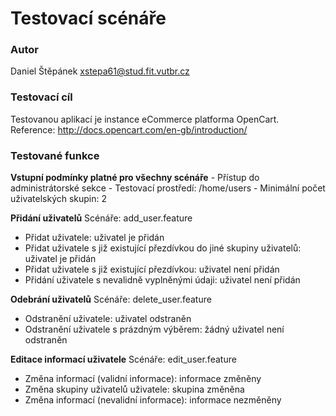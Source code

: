 # Testovací scénáře

### Autor
  Daniel Štěpánek
  xstepa61@stud.fit.vutbr.cz

### Testovací cíl
  Testovanou aplikací je instance eCommerce platforma OpenCart.
  Reference: http://docs.opencart.com/en-gb/introduction/  

### Testované funkce
**Vstupní podmínky platné pro všechny scénáře**
	- Přístup do administrátorské sekce
	- Testovací prostředí: /home/users
	- Minimální počet uživatelských skupin: 2

**Přidání uživatelů**
  Scénáře: add_user.feature
  - Přidat uživatele: uživatel je přidán
  - Přidat uživatele s již existující přezdívkou do jiné skupiny uživatelů: uživatel je přidán
  - Přidat uživatele s již existující přezdívkou: uživatel není přidán
  - Přidání uživatele s nevalidně vyplněnými údaji: uživatel není přidán

**Odebrání uživatelů**
  Scénáře: delete_user.feature
  - Odstranění uživatele: uživatel odstraněn
  - Odstranění uživatele s prázdným výběrem: žádný uživatel není odstraněn

**Editace informací uživatele**
  Scénáře: edit_user.feature
  - Změna informací (validní informace): informace změněny
  - Změna skupiny uživatelů uživatele: skupina změněna
  - Změna informací (nevalidní informace): informace nezměněny
